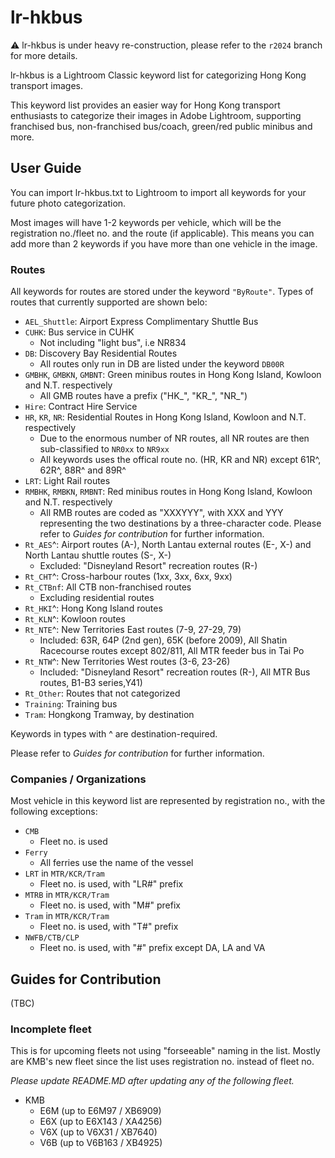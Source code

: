 # lr-hkbus

:warning: lr-hkbus is under heavy re-construction, please refer to the `r2024` branch for more details.

lr-hkbus is a Lightroom Classic keyword list for categorizing Hong Kong transport images.

This keyword list provides an easier way for Hong Kong transport enthusiasts to categorize their images in Adobe Lightroom, supporting franchised bus, non-franchised bus/coach, green/red public minibus and more.

## User Guide

You can import lr-hkbus.txt to Lightroom to import all keywords for your future photo categorization.

Most images will have 1-2 keywords per vehicle, which will be the registration no./fleet no. and the route (if applicable). This means you can add more than 2 keywords if you have more than one vehicle in the image.

### Routes

All keywords for routes are stored under the keyword `"ByRoute"`. Types of routes that currently supported are shown belo:

* `AEL_Shuttle`: Airport Express Complimentary Shuttle Bus
* `CUHK`: Bus service in CUHK
  * Not including "light bus", i.e NR834
* `DB`: Discovery Bay Residential Routes
  * All routes only run in DB are listed under the keyword `DB00R`
* `GMBHK`, `GMBKN`, `GMBNT`: Green minibus routes in Hong Kong Island, Kowloon and N.T. respectively
  * All GMB routes have a prefix ("HK_", "KR_", "NR_")
* `Hire`: Contract Hire Service
* `HR`, `KR`, `NR`: Residential Routes in Hong Kong Island, Kowloon and N.T. respectively
  * Due to the enormous number of NR routes, all NR routes are then sub-classified to `NR0xx` to `NR9xx`
  * All keywords uses the offical route no. (HR, KR and NR) except 61R^, 62R^, 88R^ and 89R^
* `LRT`: Light Rail routes
* `RMBHK`, `RMBKN`, `RMBNT`: Red minibus routes in Hong Kong Island, Kowloon and N.T. respectively
  * All RMB routes are coded as "XXXYYY", with XXX and YYY representing the two destinations by a three-character code. Please refer to *Guides for contribution* for further information.
* `Rt_AES`^: Airport routes (A-), North Lantau external routes (E-, X-) and North Lantau shuttle routes (S-, X-)
  * Excluded: "Disneyland Resort" recreation routes (R-)
* `Rt_CHT`^: Cross-harbour routes (1xx, 3xx, 6xx, 9xx)
* `Rt_CTBnf`: All CTB non-franchised routes
  * Excluding residential routes
* `Rt_HKI`^: Hong Kong Island routes
* `Rt_KLN`^: Kowloon routes
* `Rt_NTE`^: New Territories East routes (7-9, 27-29, 79)
  * Included: 63R, 64P (2nd gen), 65K (before 2009), All Shatin Racecourse routes except 802/811, All MTR feeder bus in Tai Po
* `Rt_NTW`^: New Territories West routes (3-6, 23-26)
  * Included: "Disneyland Resort" recreation routes (R-), All MTR Bus routes, B1-B3 series,Y41)
* `Rt_Other`: Routes that not categorized
* `Training`: Training bus
* `Tram`: Hongkong Tramway, by destination

Keywords in types with ^ are destination-required.

Please refer to *Guides for contribution* for further information.

### Companies / Organizations

Most vehicle in this keyword list are represented by registration no., with the following exceptions:

* `CMB`
  * Fleet no. is used
* `Ferry`
  * All ferries use the name of the vessel
* `LRT` in `MTR/KCR/Tram`
  * Fleet no. is used, with "LR#" prefix
* `MTRB` in `MTR/KCR/Tram`
  * Fleet no. is used, with "M#" prefix
* `Tram` in `MTR/KCR/Tram`
  * Fleet no. is used, with "T#" prefix
* `NWFB/CTB/CLP`
  * Fleet no. is used, with "#" prefix except DA, LA and VA
  
## Guides for Contribution

(TBC)

### Incomplete fleet

This is for upcoming fleets not using "forseeable" naming in the list. Mostly are KMB's new fleet since the list uses registration no. instead of fleet no.

*Please update README.MD after updating any of the following fleet.*

* KMB
  * E6M (up to E6M97 / XB6909)
  * E6X (up to E6X143 / XA4256)
  * V6X (up to V6X31 / XB7640) 
  * V6B (up to V6B163 / XB4925) 
